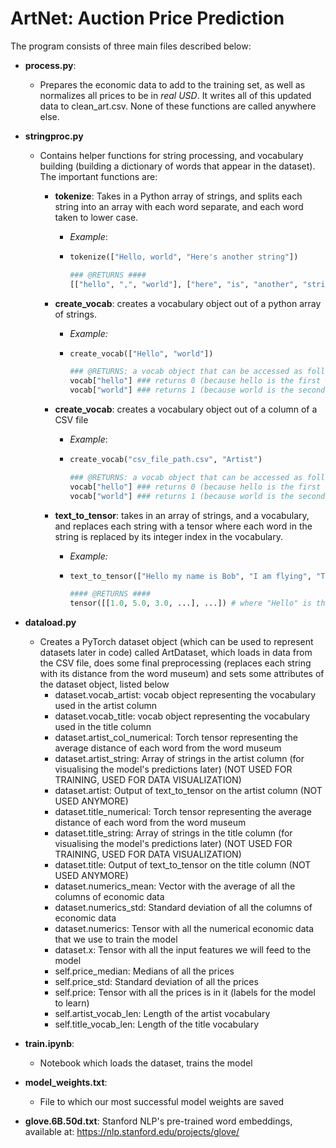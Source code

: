 # ArtNet: Auction Price Prediction

The program consists of three main files described below: 

+ **process.py**: 

  + Prepares the economic data to add to the training set, as well as normalizes all prices to be in *real USD*. It writes all of this updated data to clean_art.csv. None of these functions are called anywhere else. 

+ **stringproc.py**

  + Contains helper functions for string processing, and vocabulary building (building a dictionary of words that appear in the dataset). The important functions are: 

    + **tokenize**: Takes in a Python array of strings, and splits each string into an array with each word separate, and each word taken to lower case. 

      + *Example*: 

      + ```python
        tokenize(["Hello, world", "Here's another string"])
        
        ### @RETURNS #### 
        [["hello", ",", "world"], ["here", "is", "another", "string"]]
        ```

    + **create_vocab**: creates a vocabulary object out of a python array of strings.

      + *Example:*

      + ```python
        create_vocab(["Hello", "world"])
        
        ### @RETURNS: a vocab object that can be accessed as follows #### 
        vocab["hello"] ### returns 0 (because hello is the first word in the vocab)
        vocab["world"] ### returns 1 (because world is the second word in the vocab)
        ```

    + **create_vocab**: creates a vocabulary object out of a column of a CSV file 

      + *Example*: 

      + ```python
        create_vocab("csv_file_path.csv", "Artist")
        
        ### @RETURNS: a vocab object that can be accessed as follows #### 
        vocab["hello"] ### returns 0 (because hello is the first word in the vocab generated from the Artist column)
        vocab["world"] ### returns 1 (because world is the second word in the vocab generated from the Artist column)
        ```

    + **text_to_tensor**: takes in an array of strings, and a vocabulary, and replaces each string with a tensor where each word in the string is replaced by its integer index in the vocabulary. 

      + *Example:*

      + ```python
        text_to_tensor(["Hello my name is Bob", "I am flying", "To be or not to be"])
        
        #### @RETURNS ####
        tensor([[1.0, 5.0, 3.0, ...], ...]) # where "Hello" is the first word in the vocabulary, "my" is the fifth word in the vocabulary,... 
        ```

+ **dataload.py**

  + Creates a PyTorch dataset object (which can be used to represent datasets later in code) called ArtDataset, which loads in data from the CSV file, does some final preprocessing (replaces each string with its distance from the word museum) and sets some attributes of the dataset object, listed below
    + dataset.vocab_artist: vocab object representing the vocabulary used in the artist column
    + dataset.vocab_title: vocab object representing the vocabulary used in the title column
    + dataset.artist_col_numerical: Torch tensor representing the average distance of each word from the word museum
    + dataset.artist_string: Array of strings in the artist column (for visualising the model's predictions later) (NOT USED FOR TRAINING, USED FOR DATA VISUALIZATION)
    + dataset.artist: Output of text_to_tensor on the artist column (NOT USED ANYMORE)
    +  dataset.title_numerical: Torch tensor representing the average distance of each word from the word museum
    + dataset.title_string: Array of strings in the title column (for visualising the model's predictions later) (NOT USED FOR TRAINING, USED FOR DATA VISUALIZATION) 
    + dataset.title: Output of text_to_tensor on the title column (NOT USED ANYMORE)
    + dataset.numerics_mean: Vector with the average of all the columns of economic data
    + dataset.numerics_std: Standard deviation of all the columns of economic data
    + dataset.numerics: Tensor with all the numerical economic data that we use to train the model
    + dataset.x: Tensor with all the input features we will feed to the model
    + self.price_median: Medians of all the prices
    + self.price_std: Standard deviation of all the prices
    + self.price: Tensor with all the prices is in it (labels for the model to learn)
    + self.artist_vocab_len: Length of the artist vocabulary
    + self.title_vocab_len: Length of the title vocabulary

+ **train.ipynb**: 

  + Notebook which loads the dataset, trains the model  

+ **model_weights.txt**:

  + File to which our most successful model weights are saved

+ **glove.6B.50d.txt**: Stanford NLP's pre-trained word embeddings, available at: https://nlp.stanford.edu/projects/glove/

  
